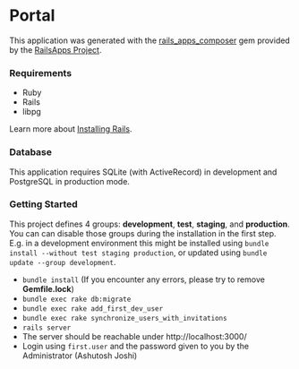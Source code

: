 Portal
======

This application was generated with the [rails_apps_composer](https://github.com/RailsApps/rails_apps_composer) gem provided by the [RailsApps Project](http://railsapps.github.io/).

### Requirements

- Ruby
- Rails
- libpg

Learn more about [Installing Rails](http://railsapps.github.io/installing-rails.html).

### Database

This application requires SQLite (with ActiveRecord) in development and PostgreSQL in production mode.

### Getting Started

This project defines 4 groups: **development**, **test**, **staging**, and **production**.
You can can disable those groups during the installation in the first step.
E.g. in a development environment this might be installed using `bundle install --without test staging production`, or updated using `bundle update --group development`.

- `bundle install` (If you encounter any errors, please try to remove **Gemfile.lock**)
- `bundle exec rake db:migrate`
- `bundle exec rake add_first_dev_user`
- `bundle exec rake synchronize_users_with_invitations`
- `rails server`
- The server should be reachable under http://localhost:3000/
- Login using `first.user` and the password given to you by the Administrator (Ashutosh Joshi)
